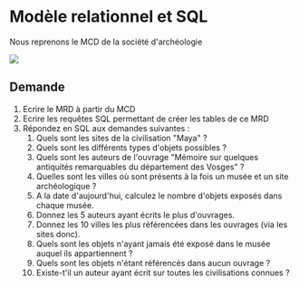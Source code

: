 # Modèle relationnel et SQL

Nous reprenons le MCD de la société d'archéologie

![](https://docs.google.com/drawings/d/e/2PACX-1vTtv8uknOwqWvNN1kV2hr-uB1j354JeG7Hc6usDSjPcr03xxl2S75Ns05BRs2fC-VurHeeSTr7_sIpe/pub?w=960&h=720)

## Demande

1. Ecrire le MRD à partir du MCD
1. Ecrire les requêtes SQL permettant de créer les tables de ce MRD
1. Répondez en SQL aux demandes suivantes :
    1. Quels sont les sites de la civilisation "Maya" ?
    1. Quels sont les différents types d'objets possibles ?
    1. Quels sont les auteurs de l'ouvrage "Mémoire sur quelques antiquités remarquables du département des Vosges" ?
    1. Quelles sont les villes où sont présents à la fois un musée et un site archéologique ?
    1. A la date d'aujourd'hui, calculez le nombre d'objets exposés dans chaque musée.
    1. Donnez les 5 auteurs ayant écrits le plus d'ouvrages.
    1. Donnez les 10 villes les plus référencées dans les ouvrages (via les sites donc).
    1. Quels sont les objets n'ayant jamais été exposé dans le musée auquel ils appartiennent ?
    1. Quels sont les objets n'étant référencés dans aucun ouvrage ?
    1. Existe-t'il un auteur ayant écrit sur toutes les civilisations connues ?
